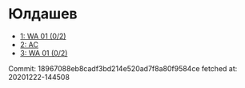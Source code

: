 # Юлдашев
- [1: WA 01 (0/2)](1.md)
- [2: AC](2.md)
- [3: WA 01 (0/2)](3.md)

Commit: 18967088eb8cadf3bd214e520ad7f8a80f9584ce
 fetched at: 20201222-144508
